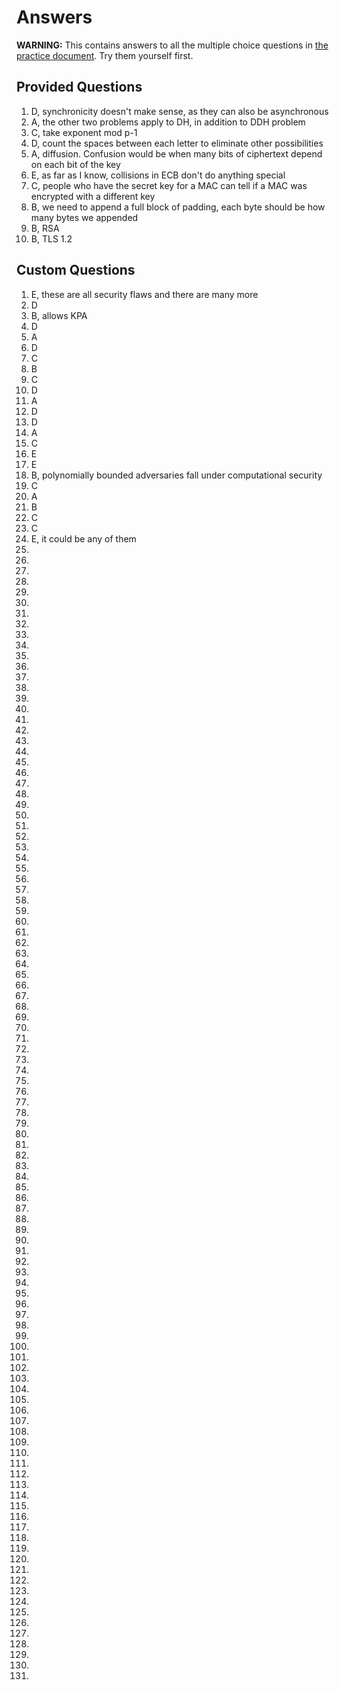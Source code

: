 # Answers

**WARNING:** This contains answers to all the multiple choice questions in [the practice document](./study.pdf).
Try them yourself first.

## Provided Questions


 1. D, synchronicity doesn't make sense, as they can also be asynchronous
 2. A, the other two problems apply to DH, in addition to DDH problem
 3. C, take exponent mod p-1
 4. D, count the spaces between each letter to eliminate other possibilities
 5. A, diffusion. Confusion would be when many bits of ciphertext depend on each bit of the key
 6. E, as far as I know, collisions in ECB don't do anything special
 7. C, people who have the secret key for a MAC can tell if a MAC was encrypted with a different key
 8. B, we need to append a full block of padding, each byte should be how many bytes we appended
 9. B, RSA
10. B, TLS 1.2

## Custom Questions

  1. E, these are all security flaws and there are many more
  2. D
  3. B, allows KPA
  4. D
  5. A
  6. D
  7. C
  8. B
  9. C
 10. D
 11. A
 12. D
 13. D
 14. A
 15. C
 16. E
 17. E
 18. B, polynomially bounded adversaries fall under computational security
 19. C
 20. A
 21. B
 22. C
 23. C
 24. E, it could be any of them
 25.
 26.
 27.
 28.
 29.
 30.
 31.
 32.
 33.
 34.
 35.
 36.
 37.
 38.
 39.
 40.
 41.
 42.
 43.
 44.
 45.
 46.
 47.
 48.
 49.
 50.
 51.
 52.
 53.
 54.
 55.
 56.
 57.
 58.
 59.
 60.
 60.
 61.
 62.
 63.
 64.
 65.
 66.
 67.
 68.
 69.
 70.
 71.
 72.
 73.
 74.
 75.
 76.
 77.
 78.
 79.
 80.
 81.
 82.
 83.
 84.
 85.
 86.
 87.
 88.
 89.
 90.
 91.
 92.
 93.
 94.
 95.
 96.
 97.
 98.
 99.
100.
101.
102.
103.
104.
105.
106.
107.
108.
109.
110.
111.
112.
113.
114.
115.
116.
117.
118.
119.
120.
121.
122.
123.
124.
125.
126.
127.
128.
129.
130.
